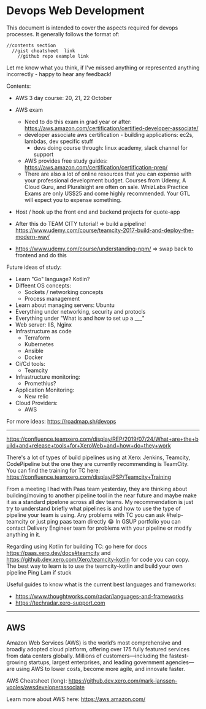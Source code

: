 # Devops Web Development 
This document is intended to cover the aspects required for devops processes. It generally follows the format of:
````
//contents section
  //gist cheatsheet  link
    //github repo example link
````
Let me know what you think, if I've missed anything or represented anything incorrectly - happy to hear any feedback!


Contents: 
- AWS 3 day course: 20, 21, 22 October
- AWS exam
  - Need to do this exam in grad year or after: https://aws.amazon.com/certification/certified-developer-associate/
  - developer associate aws certification - building applications: ec2s, lambdas, dev specific stuff 
	- devs doing course through: linux academy, slack channel for support
  - AWS provides free study guides: https://aws.amazon.com/certification/certification-prep/
  - There are also a lot of online resources that you can expense with your professional development budget. Courses from Udemy, A Cloud Guru, and Pluralsight are often on sale. WhizLabs Practice Exams are only US$25 and come highly recommended. Your GTL will expect you to expense something.
- Host / hook up the front end and backend projects for quote-app


- After this do TEAM CITY tutorial! => build a pipeline! https://www.udemy.com/course/teamcity-2017-build-and-deploy-the-modern-way/
- https://www.udemy.com/course/understanding-npm/ => swap back to frontend and do this 


Future ideas of study: 
- Learn "Go" language? Kotlin? 
- Diffeent OS concepts:
	- Sockets / networking concepts
	- Process management
- Learn about managing servers: Ubuntu
- Everything under networking, security and protocls
- Everything under "What is and how to set up a ___"
- Web server: IIS, Nginx
- Infrastructure as code 
	- Terraform
	- Kubernetes
	- Ansible 
	- Docker 
- Ci/Cd tools:
	- Teamcity
- Infrastructure monitoring:
	- Promethius?
- Application Monitoring:
	- New relic 
- Cloud Providers:
	- AWS



For more ideas: https://roadmap.sh/devops


---


https://confluence.teamxero.com/display/REP/2019/07/24/What+are+the+build+and+release+tools+for+XeroWeb+and+how+do+they+work

There's a lot of types of build pipelines using at Xero: Jenkins, Teamcity, CodePipeline but the one they are currently recommending is TeamCity. You can find the training for TC here: https://confluence.teamxero.com/display/PSP/Teamcity+Training

From a meeting I had with Paas team yesterday, they are thinking about building/moving to another pipeline tool in the near future and maybe make it as a standard pipelone across all dev teams. My recommendation is just try to understand briefly what pipelines is and how to use the type of pipeline your team is using. Any problems with TC you can ask #help-teamcity or just ping paas team directly :joy: In GSUP portfolio you can contact Delivery Engineer team for problems with your pipeline or modify anything in it.

Regarding using Kotlin for building TC: 
​go here for docs https://paas.xero.dev/docs#teamcity and https://github.dev.xero.com/Xero/teamcity-kotlin for code you can copy. The best way to learn is to use the teamcity-kotlin and build your own pipeline
Ping Lam if stuck


Useful guides to know what is the current best languages and frameworks:
- https://www.thoughtworks.com/radar/languages-and-frameworks  
- https://techradar.xero-support.com
​

---


## AWS
Amazon Web Services (AWS) is the world’s most comprehensive and broadly adopted cloud platform, offering over 175 fully featured services from data centers globally. Millions of customers—including the fastest-growing startups, largest enterprises, and leading government agencies—are using AWS to lower costs, become more agile, and innovate faster.

AWS Cheatsheet (long):
https://github.dev.xero.com/mark-janssen-vooles/awsdeveloperassociate

Learn more about AWS here: 
https://aws.amazon.com/